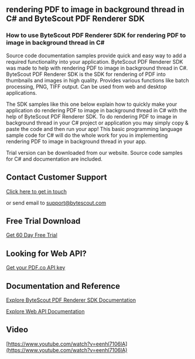 ## rendering PDF to image in background thread in C# and ByteScout PDF Renderer SDK

### How to use ByteScout PDF Renderer SDK for rendering PDF to image in background thread in C#

Source code documentation samples provide quick and easy way to add a required functionality into your application. ByteScout PDF Renderer SDK was made to help with rendering PDF to image in background thread in C#. ByteScout PDF Renderer SDK is the SDK for rendering of PDF into thumbnails and images in high quality. Provides various functions like batch processing, PNG, TIFF output. Can be used from web and desktop applications.

The SDK samples like this one below explain how to quickly make your application do rendering PDF to image in background thread in C# with the help of ByteScout PDF Renderer SDK. To do rendering PDF to image in background thread in your C# project or application you may simply copy & paste the code and then run your app! This basic programming language sample code for C# will do the whole work for you in implementing rendering PDF to image in background thread in your app.

Trial version can be downloaded from our website. Source code samples for C# and documentation are included.

## Contact Customer Support

[Click here to get in touch](https://bytescout.zendesk.com/hc/en-us/requests/new?subject=ByteScout%20PDF%20Renderer%20SDK%20Question)

or send email to [support@bytescout.com](mailto:support@bytescout.com?subject=ByteScout%20PDF%20Renderer%20SDK%20Question) 

## Free Trial Download

[Get 60 Day Free Trial](https://bytescout.com/download/web-installer?utm_source=github-readme)

## Looking for Web API? 

[Get your PDF.co API key](https://pdf.co/documentation/api?utm_source=github-readme)

## Documentation and Reference

[Explore ByteScout PDF Renderer SDK Documentation](https://bytescout.com/documentation/index.html?utm_source=github-readme)

[Explore Web API Documentation](https://pdf.co/documentation/api?utm_source=github-readme)

## Video

[https://www.youtube.com/watch?v=eenhl7106lA](https://www.youtube.com/watch?v=eenhl7106lA)